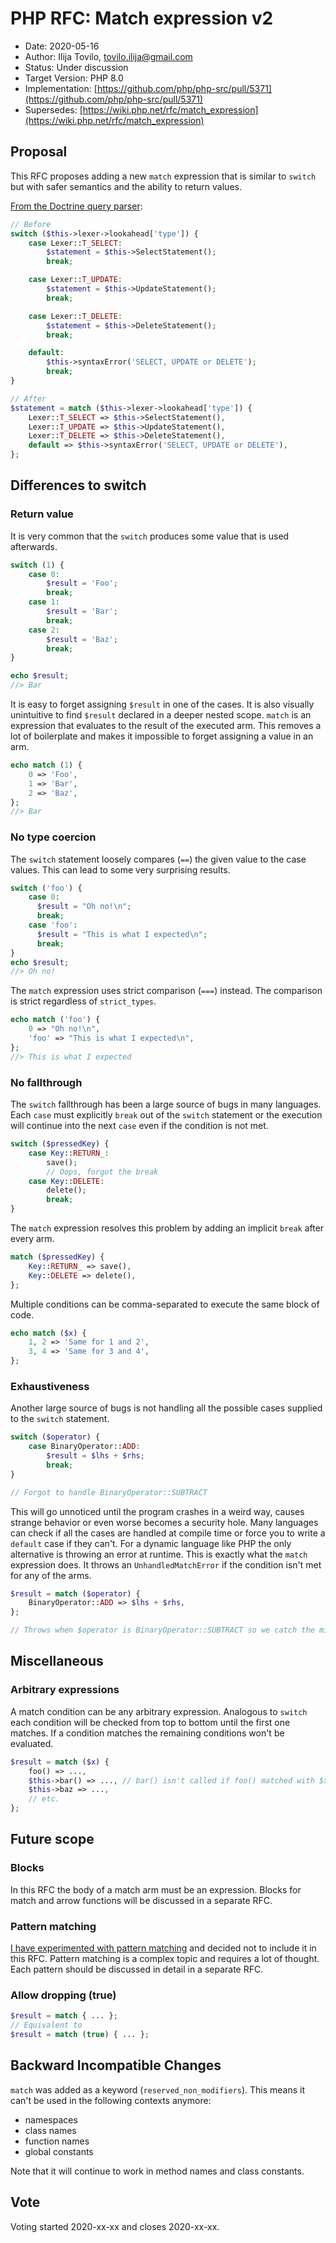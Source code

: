 # PHP RFC: Match expression v2

* Date: 2020-05-16
* Author: Ilija Tovilo, tovilo.ilija@gmail.com
* Status: Under discussion
* Target Version: PHP 8.0
* Implementation: [https://github.com/php/php-src/pull/5371](https://github.com/php/php-src/pull/5371)
* Supersedes: [https://wiki.php.net/rfc/match_expression](https://wiki.php.net/rfc/match_expression)

## Proposal

This RFC proposes adding a new `match` expression that is similar to `switch` but with safer semantics and the ability to return values.

[From the Doctrine query parser](https://github.com/doctrine/orm/blob/72bc09926df1ff71697f4cc2e478cf52f0aa30d8/lib/Doctrine/ORM/Query/Parser.php#L816):

```php
// Before
switch ($this->lexer->lookahead['type']) {
    case Lexer::T_SELECT:
        $statement = $this->SelectStatement();
        break;

    case Lexer::T_UPDATE:
        $statement = $this->UpdateStatement();
        break;

    case Lexer::T_DELETE:
        $statement = $this->DeleteStatement();
        break;

    default:
        $this->syntaxError('SELECT, UPDATE or DELETE');
        break;
}

// After
$statement = match ($this->lexer->lookahead['type']) {
    Lexer::T_SELECT => $this->SelectStatement(),
    Lexer::T_UPDATE => $this->UpdateStatement(),
    Lexer::T_DELETE => $this->DeleteStatement(),
    default => $this->syntaxError('SELECT, UPDATE or DELETE'),
};
```

## Differences to switch

### Return value

It is very common that the `switch` produces some value that is used afterwards.

```php
switch (1) {
    case 0:
        $result = 'Foo';
        break;
    case 1:
        $result = 'Bar';
        break;
    case 2:
        $result = 'Baz';
        break;
}

echo $result;
//> Bar
```

It is easy to forget assigning `$result` in one of the cases. It is also visually unintuitive to find `$result` declared in a deeper nested scope. `match` is an expression that evaluates to the result of the executed arm. This removes a lot of boilerplate and makes it impossible to forget assigning a value in an arm.

```php
echo match (1) {
    0 => 'Foo',
    1 => 'Bar',
    2 => 'Baz',
};
//> Bar
```

### No type coercion

The `switch` statement loosely compares (`==`) the given value to the case values. This can lead to some very surprising results.

```php
switch ('foo') {
    case 0:
      $result = "Oh no!\n";
      break;
    case 'foo':
      $result = "This is what I expected\n";
      break;
}
echo $result;
//> Oh no!
```

The `match` expression uses strict comparison (`===`) instead. The comparison is strict regardless of `strict_types`.

```php
echo match ('foo') {
    0 => "Oh no!\n",
    'foo' => "This is what I expected\n",
};
//> This is what I expected
```

### No fallthrough

The `switch` fallthrough has been a large source of bugs in many languages. Each `case` must explicitly `break` out of the `switch` statement or the execution will continue into the next `case` even if the condition is not met.

```php
switch ($pressedKey) {
    case Key::RETURN_:
        save();
        // Oops, forgot the break
    case Key::DELETE:
        delete();
        break;
}
```

The `match` expression resolves this problem by adding an implicit `break` after every arm.

```php
match ($pressedKey) {
    Key::RETURN_ => save(),
    Key::DELETE => delete(),
};
```

Multiple conditions can be comma-separated to execute the same block of code.

```php
echo match ($x) {
    1, 2 => 'Same for 1 and 2',
    3, 4 => 'Same for 3 and 4',
};
```

### Exhaustiveness

Another large source of bugs is not handling all the possible cases supplied to the `switch` statement.

```php
switch ($operator) {
    case BinaryOperator::ADD:
        $result = $lhs + $rhs;
        break;
}

// Forgot to handle BinaryOperator::SUBTRACT
```

This will go unnoticed until the program crashes in a weird way, causes strange behavior or even worse becomes a security hole. Many languages can check if all the cases are handled at compile time or force you to write a `default` case if they can't. For a dynamic language like PHP the only alternative is throwing an error at runtime. This is exactly what the `match` expression does. It throws an `UnhandledMatchError` if the condition isn't met for any of the arms.

```php
$result = match ($operator) {
    BinaryOperator::ADD => $lhs + $rhs,
};

// Throws when $operator is BinaryOperator::SUBTRACT so we catch the mistake early on
```

## Miscellaneous

### Arbitrary expressions

A match condition can be any arbitrary expression. Analogous to `switch` each condition will be checked from top to bottom until the first one matches. If a condition matches the remaining conditions won't be evaluated.

```php
$result = match ($x) {
    foo() => ...,
    $this->bar() => ..., // bar() isn't called if foo() matched with $x
    $this->baz => ...,
    // etc.
};
```

## Future scope

### Blocks

In this RFC the body of a match arm must be an expression. Blocks for match and arrow functions will be discussed in a separate RFC.

### Pattern matching

[I have experimented with pattern matching](https://github.com/php/php-src/compare/master...iluuu1994:pattern-matching) and decided not to include it in this RFC. Pattern matching is a complex topic and requires a lot of thought. Each pattern should be discussed in detail in a separate RFC.

### Allow dropping (true)

```php
$result = match { ... };
// Equivalent to
$result = match (true) { ... };
```

## Backward Incompatible Changes

`match` was added as a keyword (`reserved_non_modifiers`). This means it can't be used in the following contexts anymore:

* namespaces
* class names
* function names
* global constants

Note that it will continue to work in method names and class constants.

## Vote

Voting started 2020-xx-xx and closes 2020-xx-xx.
